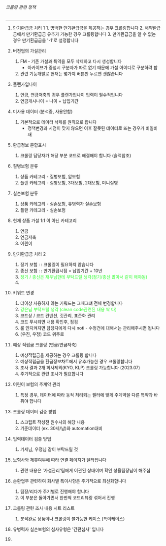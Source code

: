 ###### 크롤링 관련 정책
---


01.  만기환급금 처리 1
	1. 명백한 만기환급금을 제공하는 경우 크롤링합니다
	2. 해약환급금에서 만기환급금 유추가 가능한 경우 크롤링합니다
	3. 만기환급금을 알 수 없는 경우 만기환급금을 '-1'로 설정합니다

02. 버전업의 가설관리
	1. FM - 기존 가설과 특약을 모두 삭제하고 다시 생성합니다 
		- 아카이브가 중첩시 구분자가 따로 없기 때문에 가설 아이디로 구분하려 함
	2. 관련 기능개발로 현재는 몇가지 버튼만 누르면 괜찮습니다

03. 플랜가입나이
	1. 연금, 연금저축의 경우 플랜가입나이 입력이 필수적입니다 
	2. 연금개시나이 = 나이 + 납입기간 

04. 미사용 데이터 (분석중, 사용안함)
	1. 기본적으로 데이터 삭제를 원칙으로 합니다
		- 정책변경과 시점이 맞지 않으면 이후 잘못된 데이터로 뜨는 경우가 비일비재

05. 환급정보 혼합표시
	1. 크롤링 담당자가 해당 부분 코드로 해결해야 합니다 (슬랙참조)

06. 질병보험 분류
	1. 상품 카테고리 - 질병보험, 암보험
	2. 플랜 카테고리 - 질병보험, 3대보험, 2대보험, 미니질병

07. 실손보험 분류
	1. 상품 카테고리 - 실손보험, 유병력자 실손보험
	2. 플랜 카테고리 - 실손보험

08. 현재 상품 가설 1:1 이 아닌 카테고리
	1. 연금 
	2. 연금저축 
	3. 어린이 

09. 만기환급금 처리 2
	1. 정기 보험 : : 크롤링이 필요하지 않습니다 
	2. 종신 보험 : : 만기환급시점 = 납입기간 + 10년
	3. <span style="color:33FF33"> 정기 / 종신은 재우님한테 부탁드릴 생각(정기/종신 많아서 같이 해야됨) </span>
	4. 

10. 키워드 변경 
	1. 더이상 사용하지 않는 키워드는 그때그떄 전체 변경합니다
	2. <span style="color:33FF33">강은님 부탁드릴 생각 (clean code관련된 내용 싹 다)</span>
	3. 코드상 / 코드 컨벤션, 깃관리, 표준화 관리
	4. 코드 푸시되면 내용 확인후, 점검 
	5. 룰 안지켜지면 담당자에게 다시 noti - 수정건에 대해서는 관리해주시면 됩니다
	6. (우진, 우정) 코드 위주로 

11. 예상 적립금 크롤링 (연금/연금저축) 
	1. 예상적립금을 제공하는 경우 크롤링 합니다 
	2. 예상적립금을 환급정보차트에서 유추가능한 경우 크롤링합니다 
	3. 조사 결과 2개 회사제외(KYO, KLP) 크롤링 가능합니다 (2023.07)  
	4. 주기적으로 관련 조사가 필요합니다 

12. 어린이 보험의 주계약 관리
	1. 특정 경우, 데이터에 따라 동적 처리되는 필터에 맞게 주계약을 다른 특약과 바꿔야 합니다 

13. 크롤링 데이터 검증 방법 
	1. 스크립트 작성전 원수사의 해당 내용 
	2. 기준데이터 (ex. 30세/남)와 automation대비 

14. 입력데이터 검증 방법 
	1. 기세님, 우정님 같이 부탁드릴 것

15. 보험사와 제휴여부에 따라 연결 페이지가 달라집니다
	1. 관련 내용은 '가설관리'팀에게 이관된 상태이며 확인 성율팀장님이 해주심

16. 순환업무 관련하여 회사별 특이사항은 주기적으로 최신화합니다
	1. 팀장/리다가 주기별로 진행해야 합니다
	2. 이 부분은 돌아가면서 한번씩 코드리뷰랑 섞어서 진행

18. 크롤링 관련 조사 내용 시트 리스트
	1. 분석완료 상품이나 크롤링이 불가능한 케이스 (특이케이스)

11. 유병력자 실손보험의 심사유형은 '간편심사' 입니다
12. 